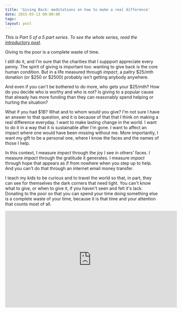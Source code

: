 ```yaml
---
title: 'Giving Back: meditations on how to make a real difference'
date: 2015-03-13 00:00:00 
tags: 
layout: post
---
```

*This is Part 5 of a 5 part series.  To see the whole series, read the [introductory post](/five-meditations).*

Giving to the poor is a complete waste of time.

I still do it, and I'm sure that the charities that I suppport appreciate every penny.  The spirit of giving is important too: wanting to give back is the core human condition.  But in a life measured through *impact*, a paltry $25/mth donation (or $250 or $2500) probably isn't getting anybody anywhere.

And even if you can't be bothered to do more, who gets your $25/mth?  How do you decide who is worthy and who is not?  Is giving to a popular cause that already has more funding than they can reasonably spend helping or hurting the situation? 

What if you had $1B? What and to whom would you give? I'm not sure I have an answer to that question, and it is because of that that I think on making a real difference everyday.  I want to make lasting change in the world. I want to do it in a way that it is sustainable after I'm gone.  I want to affect an impact where one would have been missing without me.  More importantly, I want my gift to be a personal one, where I know the faces and the names of those I help.

In this context, I measure *impact* through the joy I see in others' faces.  I measure *impact* through the gratitude it generates. I measure *impact* through hope that appears as if from nowhere when you step up to help.  And you can't do that through an internet email money transfer.  

I teach my kids to be curious and to travel the world so that, in part, they can see for themselves the dark corners that need light.  You can't know what to give, or when to give it, if you haven't seen and felt it's lack.  Donating to the poor so that you can spend your time doing something else is a complete waste of your time, because it is that time and your attention that counts most of all.

<iframe width="560" height="315" src="https://www.youtube.com/embed/FH64PgQ_H80" frameborder="0" allowfullscreen></iframe>
